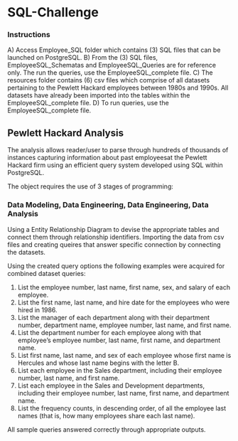 # SQL-Challenge

### Instructions
A) Access Employee_SQL folder which contains (3) SQL files that can be launched on PostgreSQL.
B) From the (3) SQL files, EmployeeSQL_Schematas and EmployeeSQL_Queries are for reference only. The run the queries, use the EmployeeSQL_complete file.
C) The resources folder contains (6) csv files which comprise of all datasets pertaining to the Pewlett Hackard employees between 1980s and 1990s. All datasets have already been imported into the tables within the EmployeeSQL_complete file. 
D) To run queries, use the EmployeeSQL_complete file.

## Pewlett Hackard Analysis

The analysis allows reader/user to parse through hundreds of thousands of instances capturing information about past employeesat the Pewlett Hackard firm using an efficient query system developed using SQL within PostgreSQL.

The object requires the use of 3 stages of programming:
### Data Modeling, Data Engineering, Data Engineering, Data Analysis
Using a Entity Relationship Diagram to devise the appropriate tables and connect them through relationship identifiers. Importing the data from csv files and creating queires that answer specific connection by connecting the datasets.

Using the created query options the following examples were acquired for combined dataset queries:
1. List the employee number, last name, first name, sex, and salary of each employee.
2. List the first name, last name, and hire date for the employees who were hired in 1986.
3. List the manager of each department along with their department number, department name, employee number, last name, and first name.
4. List the department number for each employee along with that employee’s employee number, last name, first name, and department name.
5. List first name, last name, and sex of each employee whose first name is Hercules and whose last name begins with the letter B.
6. List each employee in the Sales department, including their employee number, last name, and first name.
7. List each employee in the Sales and Development departments, including their employee number, last name, first name, and department name.
8. List the frequency counts, in descending order, of all the employee last names (that is, how many employees share each last name).

All sample queries answered correctly through appropriate outputs.

